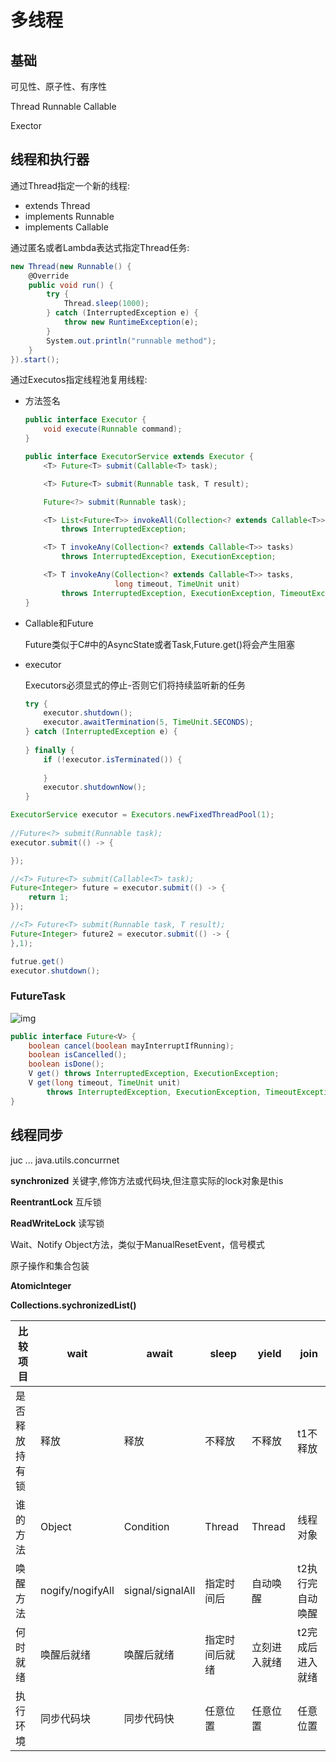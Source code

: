# 多线程

## 基础

可见性、原子性、有序性

Thread Runnable Callable

Exector



## 线程和执行器

通过Thread指定一个新的线程:

- extends Thread 
- implements Runnable
- implements Callable

通过匿名或者Lambda表达式指定Thread任务:

```csharp
new Thread(new Runnable() {
    @Override
    public void run() {
        try {
            Thread.sleep(1000);
        } catch (InterruptedException e) {
            throw new RuntimeException(e);
        }
        System.out.println("runnable method");
    }
}).start();
```



通过Executos指定线程池复用线程:

- 方法签名

  ```java
  public interface Executor {
      void execute(Runnable command);
  }
  ```

  ```java
  public interface ExecutorService extends Executor {
      <T> Future<T> submit(Callable<T> task);
  
      <T> Future<T> submit(Runnable task, T result);
  
      Future<?> submit(Runnable task);
  
      <T> List<Future<T>> invokeAll(Collection<? extends Callable<T>> tasks)
          throws InterruptedException;
  
      <T> T invokeAny(Collection<? extends Callable<T>> tasks)
          throws InterruptedException, ExecutionException;
  
      <T> T invokeAny(Collection<? extends Callable<T>> tasks,
                      long timeout, TimeUnit unit)
          throws InterruptedException, ExecutionException, TimeoutException;
  }
  ```

- Callable和Future

  Future类似于C#中的AsyncState或者Task,Future.get()将会产生阻塞

- executor

  Executors必须显式的停止-否则它们将持续监听新的任务

  ```java
  try {
      executor.shutdown();
      executor.awaitTermination(5, TimeUnit.SECONDS);
  } catch (InterruptedException e) {
      
  } finally {
      if (!executor.isTerminated()) {
          
      }
      executor.shutdownNow();
  }
  ```

```java
ExecutorService executor = Executors.newFixedThreadPool(1);
    
//Future<?> submit(Runnable task);
executor.submit(() -> {

});

//<T> Future<T> submit(Callable<T> task);
Future<Integer> future = executor.submit(() -> {
    return 1;
});

//<T> Future<T> submit(Runnable task, T result);
Future<Integer> future2 = executor.submit(() -> {
},1);

futrue.get()
executor.shutdown();
```



### FutureTask

![img](https://cdn.jsdelivr.net/gh/wang-jie-2020/images/java-thread-x-juc-futuretask-1.png)

```java
public interface Future<V> {
    boolean cancel(boolean mayInterruptIfRunning);
    boolean isCancelled();
    boolean isDone();
    V get() throws InterruptedException, ExecutionException;
    V get(long timeout, TimeUnit unit)
        throws InterruptedException, ExecutionException, TimeoutException;
}
```





## 线程同步

juc ... java.utils.concurrnet 

**synchronized** 关键字,修饰方法或代码块,但注意实际的lock对象是this

**ReentrantLock** 互斥锁

**ReadWriteLock** 读写锁

Wait、Notify	Object方法，类似于ManualResetEvent，信号模式



原子操作和集合包装

**AtomicInteger**

**Collections.sychronizedList()**









| 比较项目       | wait             | await            | sleep          | yield        | join             |
| -------------- | ---------------- | ---------------- | -------------- | ------------ | ---------------- |
| 是否释放持有锁 | 释放             | 释放             | 不释放         | 不释放       | t1不释放         |
| 谁的方法       | Object           | Condition        | Thread         | Thread       | 线程对象         |
| 唤醒方法       | nogify/nogifyAll | signal/signalAll | 指定时间后     | 自动唤醒     | t2执行完自动唤醒 |
| 何时就绪       | 唤醒后就绪       | 唤醒后就绪       | 指定时间后就绪 | 立刻进入就绪 | t2完成后进入就绪 |
| 执行环境       | 同步代码块       | 同步代码快       | 任意位置       | 任意位置     | 任意位置         |